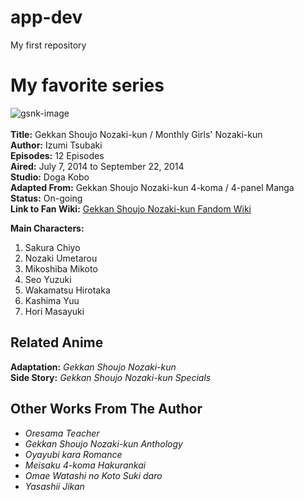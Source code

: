 # app-dev
My first repository

# My favorite series

![gsnk-image](https://cdn.myanimelist.net/images/anime/5/66083l.jpg) <br><br>
**Title:** Gekkan Shoujo Nozaki-kun / Monthly Girls' Nozaki-kun <br>
**Author:** Izumi Tsubaki <br>
**Episodes:** 12 Episodes <br>
**Aired:** July 7, 2014 to September 22, 2014 <br>
**Studio:** Doga Kobo <br>
**Adapted From:** Gekkan Shoujo Nozaki-kun 4-koma / 4-panel Manga <br>
**Status:** On-going <br>
**Link to Fan Wiki:** [Gekkan Shoujo Nozaki-kun Fandom Wiki](https://gekkan-shoujo-nozakikun.fandom.com/wiki/Home_Page) <br>

**Main Characters:**
1. Sakura Chiyo
2. Nozaki Umetarou
3. Mikoshiba Mikoto
4. Seo Yuzuki
5. Wakamatsu Hirotaka
6. Kashima Yuu
7. Hori Masayuki <br>

## Related Anime
**Adaptation:** *Gekkan Shoujo Nozaki-kun <br>*
**Side Story:** *Gekkan Shoujo Nozaki-kun Specials*

## Other Works From The Author
- *Oresama Teacher*
- *Gekkan Shoujo Nozaki-kun Anthology*
- *Oyayubi kara Romance*
- *Meisaku 4-koma Hakurankai*
- *Omae Watashi no Koto Suki daro*
- *Yasashii Jikan*
